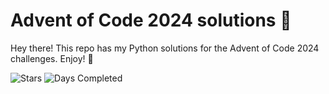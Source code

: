 # Advent of Code 2024 solutions 🎄

Hey there! This repo has my Python solutions for the Advent of Code 2024 challenges. Enjoy! 🎅

![Stars](https://img.shields.io/badge/stars%20⭐-20-yellow)
![Days Completed](https://img.shields.io/badge/days%20completed-10-red)
